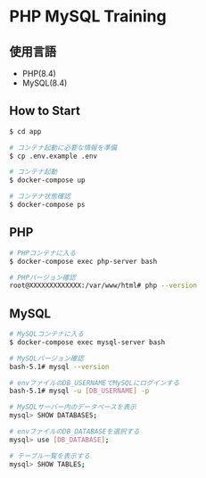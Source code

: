 # PHP MySQL Training
## 使用言語
* PHP(8.4)
* MySQL(8.4)

## How to Start
```bash
$ cd app

# コンテナ起動に必要な情報を準備
$ cp .env.example .env

# コンテナ起動
$ docker-compose up

# コンテナ状態確認
$ docker-compose ps
```

## PHP
```bash
# PHPコンテナに入る
$ docker-compose exec php-server bash

# PHPバージョン確認
root@XXXXXXXXXXXXX:/var/www/html# php --version
```

## MySQL
```bash
# MySQLコンテナに入る
$ docker-compose exec mysql-server bash

# MySQLバージョン確認
bash-5.1# mysql --version

# envファイルのDB_USERNAMEでMySQLにログインする
bash-5.1# mysql -u [DB_USERNAME] -p

# MySQLサーバー内のデータベースを表示
mysql> SHOW DATABASES;

# envファイルのDB_DATABASEを選択する
mysql> use [DB_DATABASE];

# テーブル一覧を表示する
mysql> SHOW TABLES;
```
